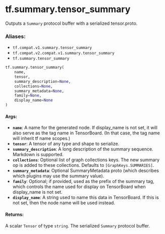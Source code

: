 <div itemscope itemtype="http://developers.google.com/ReferenceObject">
<meta itemprop="name" content="tf.summary.tensor_summary" />
<meta itemprop="path" content="Stable" />
</div>

# tf.summary.tensor_summary

Outputs a `Summary` protocol buffer with a serialized tensor.proto.

### Aliases:

* `tf.compat.v1.summary.tensor_summary`
* `tf.compat.v2.compat.v1.summary.tensor_summary`
* `tf.summary.tensor_summary`

``` python
tf.summary.tensor_summary(
    name,
    tensor,
    summary_description=None,
    collections=None,
    summary_metadata=None,
    family=None,
    display_name=None
)
```

<!-- Placeholder for "Used in" -->


#### Args:


* <b>`name`</b>: A name for the generated node. If display_name is not set, it will
  also serve as the tag name in TensorBoard. (In that case, the tag
  name will inherit tf name scopes.)
* <b>`tensor`</b>: A tensor of any type and shape to serialize.
* <b>`summary_description`</b>: A long description of the summary sequence. Markdown
  is supported.
* <b>`collections`</b>: Optional list of graph collections keys. The new summary op is
  added to these collections. Defaults to `[GraphKeys.SUMMARIES]`.
* <b>`summary_metadata`</b>: Optional SummaryMetadata proto (which describes which
  plugins may use the summary value).
* <b>`family`</b>: Optional; if provided, used as the prefix of the summary tag,
  which controls the name used for display on TensorBoard when
  display_name is not set.
* <b>`display_name`</b>: A string used to name this data in TensorBoard. If this is
  not set, then the node name will be used instead.


#### Returns:

A scalar `Tensor` of type `string`. The serialized `Summary` protocol
buffer.
